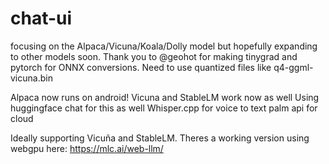 # chat-ui
focusing on the Alpaca/Vicuna/Koala/Dolly model but hopefully expanding to other models soon. Thank you to @geohot for making tinygrad and pytorch for ONNX conversions. Need to use quantized files like q4-ggml-vicuna.bin

Alpaca now runs on android! Vicuna and StableLM work now as well
Using huggingface chat for this as well
Whisper.cpp for voice to text
palm api for cloud

Ideally supporting Vicuña and StableLM. Theres a working version using webgpu here: https://mlc.ai/web-llm/
